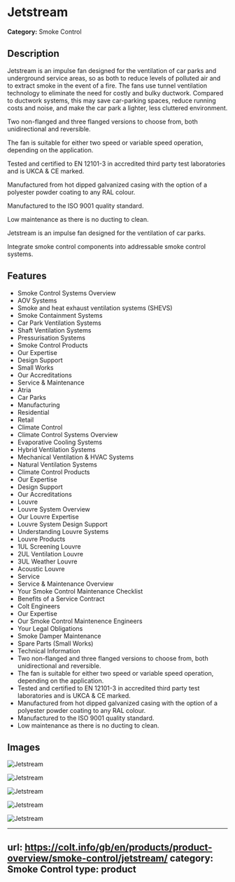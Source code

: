 # Jetstream

**Category:** Smoke Control

## Description

Jetstream is an impulse fan designed for the ventilation of car parks and underground service areas, so as both to reduce levels of polluted air and to extract smoke in the event of a fire. The fans use tunnel ventilation technology to eliminate the need for costly and bulky ductwork. Compared to ductwork systems, this may save car-parking spaces, reduce running costs and noise, and make the car park a lighter, less cluttered environment.

Two non-flanged and three flanged versions to choose from, both unidirectional and reversible.

The fan is suitable for either two speed or variable speed operation, depending on the application.

Tested and certified to EN 12101-3 in accredited third party test laboratories and is UKCA & CE marked.

Manufactured from hot dipped galvanized casing with the option of a polyester powder coating to any RAL colour.

Manufactured to the ISO 9001 quality standard.

Low maintenance as there is no ducting to clean.

Jetstream is an impulse fan designed for the ventilation of car parks.

Integrate smoke control components into addressable smoke control systems.

## Features

- Smoke Control Systems Overview
- AOV Systems
- Smoke and heat exhaust ventilation systems (SHEVS)
- Smoke Containment Systems
- Car Park Ventilation Systems
- Shaft Ventilation Systems
- Pressurisation Systems
- Smoke Control Products
- Our Expertise
- Design Support
- Small Works
- Our Accreditations
- Service & Maintenance
- Atria
- Car Parks
- Manufacturing
- Residential
- Retail
- Climate Control
- Climate Control Systems Overview
- Evaporative Cooling Systems
- Hybrid Ventilation Systems
- Mechanical Ventilation & HVAC Systems
- Natural Ventilation Systems
- Climate Control Products
- Our Expertise
- Design Support
- Our Accreditations
- Louvre
- Louvre System Overview
- Our Louvre Expertise
- Louvre System Design Support
- Understanding Louvre Systems
- Louvre Products
- 1UL Screening Louvre
- 2UL Ventilation Louvre
- 3UL Weather Louvre
- Acoustic Louvre
- Service 
- Service & Maintenance Overview
- Your Smoke Control Maintenance Checklist
- Benefits of a Service Contract
- Colt Engineers
- Our Expertise
- Our Smoke Control Maintenence Engineers
- Your Legal Obligations
- Smoke Damper Maintenance
- Spare Parts (Small Works)
- Technical Information
- Two non-flanged and three flanged versions to choose from, both unidirectional and reversible.
- The fan is suitable for either two speed or variable speed operation, depending on the application.
- Tested and certified to EN 12101-3 in accredited third party test laboratories and is UKCA & CE marked.
- Manufactured from hot dipped galvanized casing with the option of a polyester powder coating to any RAL colour.
- Manufactured to the ISO 9001 quality standard.
- Low maintenance as there is no ducting to clean.

## Images

![Jetstream](https://colt.info/content/dam/colt/colt/products/jetstream/colt-product-jetstream.png/jcr:content/renditions/cq5dam.web.1280.1280.png)

![Jetstream](https://colt.info/content/dam/colt/colt/products/jetstream/colt-product-jetstream.png/jcr:content/renditions/cq5dam.web.1280.1280.png)

![Jetstream](https://colt.info/gb/en/products/product-overview/smoke-control/jetstream/)

![Jetstream](https://colt.info/content/dam/colt/colt/products/jetstream/colt-product-jetstream.png/jcr:content/renditions/cq5dam.web.1280.1280.png)

![Jetstream](https://colt.info/content/dam/colt/colt/products/opv/colt-product-opv-controls-1-en-gb.png/jcr:content/renditions/cq5dam.web.1280.1280.png)

---
url: https://colt.info/gb/en/products/product-overview/smoke-control/jetstream/
category: Smoke Control
type: product
---